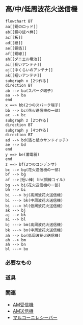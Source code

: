 ## 高/中/低周波花火送信機
```mermaid
flowchart BT
aa[[銅のロッド]]
ab[[銅の延べ棒]]
ac[[板]]
ad[[紙]]
ae[[銅箔]]
af[[銅線]]
ah[[ダニエル電池]]
ai[[長いアンテナ]]
aj[[中くらいのアンテナ]]
ak[[短いアンテナ]]
subgraph x [2つ作る]
direction BT
ab --> ba(スパーク端子)
aa --> ba
end
x ==> bb(2つのスパーク端子)
bb --> bc(花火送信機の一部)
ac --> bc
subgraph z [2つ作る]
direction BT
subgraph y [4つ作る]
direction BT
ad --> bd(箔と紙のサンドイッチ)
ae --> bd
end
y ==> be(蓄電器)
end
z ==> bf(2つのコンデンサ)
bc --> bg(花火送信機の一部)
bf --> bg
af -->|短い棒| bh(銅線コイル)
bg --> bi(花火送信機の一部)
bh --> bi
bi ---> bj(高周波花火送信機)
bi ---> bk(中周波花火送信機)
bi ---> bl(低周波花火送信機)
ak --> bj
aj --> bk
ai --> bl
bj ---> bm(高周波花火送信機)
bk ---> bn(中周波花火送信機)
ah --> bo(低周波花火送信機)
ah --> bm
ah --> bn
bl ---> bo
```
### 必要なもの

### 道具

### 関連
* [AM受信機](https://github.com/aya-0p/yah-craft-recipe/blob/main/AM-receiver.md)
* [AM送信機](https://github.com/aya-0p/yah-craft-recipe/blob/main/AM-transmitter.md)
* [マルコーニレシーバー](https://github.com/aya-0p/yah-craft-recipe/blob/main/Marconi-receiver.md)
